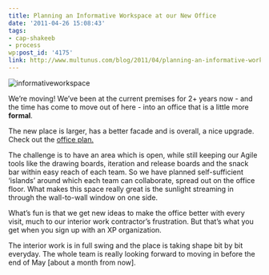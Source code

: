 ```yaml
---
title: Planning an Informative Workspace at our New Office
date: '2011-04-26 15:08:43'
tags:
- cap-shakeeb
- process
wp:post_id: '4175'
link: http://www.multunus.com/blog/2011/04/planning-an-informative-workspace-at-our-new-office/
---
```


![informativeworkspace](http://www.multunus.com/wp-content/uploads/2011/04/informativeworkspace.jpg)

We’re moving! We’ve been at the current premises for 2+ years now - and the time has come to move out of here - into an office that is a little more **formal**.

The new place is larger, has a better facade and is overall, a nice upgrade. Check out the [office plan.](http://www.homestyler.com/designprofile/58b86389-0d87-4317-b32c-417cc403caf6)

The challenge is to have an area which is open, while still keeping our Agile tools like the drawing boards, iteration and release boards and the snack bar within easy reach of each team. So we have planned self-sufficient ‘islands’ around which each team can collaborate, spread out on the office floor. What makes this space really great is the sunlight streaming in through the wall-to-wall window on one side.

What’s fun is that we get new ideas to make the office better with every visit, much to our interior work contractor’s frustration. But that’s what you get when you sign up with an XP organization.

The interior work is in full swing and the place is taking shape bit by bit everyday. The whole team is really looking forward to moving in before the end of May [about a month from now].